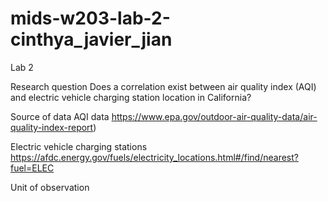 # mids-w203-lab-2-cinthya_javier_jian

Lab 2

Research question
Does a correlation exist between air quality index (AQI) and electric vehicle charging station location in California?

Source of data
AQI data
https://www.epa.gov/outdoor-air-quality-data/air-quality-index-report)

Electric vehicle charging stations 
https://afdc.energy.gov/fuels/electricity_locations.html#/find/nearest?fuel=ELEC

Unit of observation
